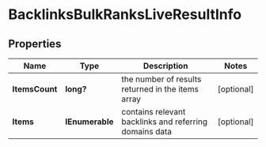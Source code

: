 # BacklinksBulkRanksLiveResultInfo


## Properties

| Name | Type | Description | Notes |
|------------ | ------------- | ------------- | -------------|
**ItemsCount** | **long?** | the number of results returned in the items array |[optional]|
**Items** | **IEnumerable<BacklinksBulkRanksLiveItem>** | contains relevant backlinks and referring domains data |[optional]|